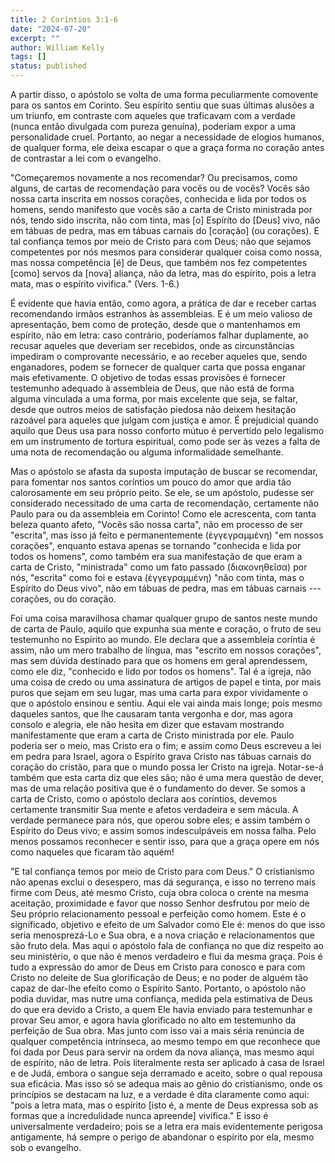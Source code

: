 ```yaml
---
title: 2 Coríntios 3:1-6
date: "2024-07-20"
excerpt: ""
author: William Kelly
tags: []
status: published
---
```


A partir disso, o apóstolo se volta de uma forma peculiarmente comovente
para os santos em Corinto. Seu espírito sentiu que suas últimas alusões
a um triunfo, em contraste com aqueles que traficavam com a verdade
(nunca então divulgada com pureza genuína), poderiam expor a uma
personalidade cruel. Portanto, ao negar a necessidade de elogios
humanos, de qualquer forma, ele deixa escapar o que a graça forma no
coração antes de contrastar a lei com o evangelho.

"Começaremos novamente a nos recomendar? Ou precisamos, como alguns, de
cartas de recomendação para vocês ou de vocês? Vocês são nossa carta
inscrita em nossos corações, conhecida e lida por todos os homens, sendo
manifesto que vocês são a carta de Cristo ministrada por nós, tendo sido
inscrita, não com tinta, mas \[o\] Espírito do \[Deus\] vivo, não em
tábuas de pedra, mas em tábuas carnais do \[coração\] (ou corações). E
tal confiança temos por meio de Cristo para com Deus; não que sejamos
competentes por nós mesmos para considerar qualquer coisa como nossa,
mas nossa competência \[é\] de Deus, que também nos fez competentes
\[como\] servos da \[nova\] aliança, não da letra, mas do espírito, pois
a letra mata, mas o espírito vivifica." (Vers. 1-6.)

É evidente que havia então, como agora, a prática de dar e receber
cartas recomendando irmãos estranhos às assembleias. E é um meio valioso
de apresentação, bem como de proteção, desde que o mantenhamos em
espírito, não em letra: caso contrário, poderíamos falhar duplamente, ao
recusar aqueles que deveriam ser recebidos, onde as circunstâncias
impediram o comprovante necessário, e ao receber aqueles que, sendo
enganadores, podem se fornecer de qualquer carta que possa enganar mais
efetivamente. O objetivo de todas essas provisões é fornecer testemunho
adequado à assembleia de Deus, que não está de forma alguma vinculada a
uma forma, por mais excelente que seja, se faltar, desde que outros
meios de satisfação piedosa não deixem hesitação razoável para aqueles
que julgam com justiça e amor. É prejudicial quando aquilo que Deus usa
para nosso conforto mútuo é pervertido pelo legalismo em um instrumento
de tortura espiritual, como pode ser às vezes a falta de uma nota de
recomendação ou alguma informalidade semelhante.

Mas o apóstolo se afasta da suposta imputação de buscar se recomendar,
para fomentar nos santos coríntios um pouco do amor que ardia tão
calorosamente em seu próprio peito. Se ele, se um apóstolo, pudesse ser
considerado necessitado de uma carta de recomendação, certamente não
Paulo para ou da assembleia em Corinto! Como ele acrescenta, com tanta
beleza quanto afeto, "Vocês são nossa carta", não em processo de ser
"escrita", mas isso já feito e permanentemente (ἐγγεγραμμένη) "em nossos
corações", enquanto estava apenas se tornando "conhecida e lida por
todos os homens", como também era sua manifestação de que eram a carta
de Cristo, "ministrada" como um fato passado (διακονηθεῖσα) por nós,
"escrita" como foi e estava (ἐγγεγραμμένη) "não com tinta, mas o
Espírito do Deus vivo", não em tábuas de pedra, mas em tábuas carnais
--- corações, ou do coração.

Foi uma coisa maravilhosa chamar qualquer grupo de santos neste mundo de
carta de Paulo, aquilo que expunha sua mente e coração, o fruto de seu
testemunho no Espírito ao mundo. Ele declara que a assembleia coríntia é
assim, não um mero trabalho de língua, mas "escrito em nossos corações",
mas sem dúvida destinado para que os homens em geral aprendessem, como
ele diz, "conhecido e lido por todos os homens". Tal é a igreja, não uma
coisa de credo ou uma assinatura de artigos de papel e tinta, por mais
puros que sejam em seu lugar, mas uma carta para expor vividamente o que
o apóstolo ensinou e sentiu. Aqui ele vai ainda mais longe; pois mesmo
daqueles santos, que lhe causaram tanta vergonha e dor, mas agora
consolo e alegria, ele não hesita em dizer que estavam mostrando
manifestamente que eram a carta de Cristo ministrada por ele. Paulo
poderia ser o meio, mas Cristo era o fim; e assim como Deus escreveu a
lei em pedra para Israel, agora o Espírito grava Cristo nas tábuas
carnais do coração do cristão, para que o mundo possa ler Cristo na
igreja. Notar-se-á também que esta carta diz que eles são; não é uma
mera questão de dever, mas de uma relação positiva que é o fundamento do
dever. Se somos a carta de Cristo, como o apóstolo declara aos
coríntios, devemos certamente transmitir Sua mente e afetos verdadeira e
sem mácula. A verdade permanece para nós, que operou sobre eles; e assim
também o Espírito do Deus vivo; e assim somos indesculpáveis em nossa
falha. Pelo menos possamos reconhecer e sentir isso, para que a graça
opere em nós como naqueles que ficaram tão aquém!

"E tal confiança temos por meio de Cristo para com Deus." O cristianismo
não apenas exclui o desespero, mas dá segurança, e isso no terreno mais
firme com Deus, até mesmo Cristo, cuja obra coloca o crente na mesma
aceitação, proximidade e favor que nosso Senhor desfrutou por meio de
Seu próprio relacionamento pessoal e perfeição como homem. Este é o
significado, objetivo e efeito de um Salvador como Ele é: menos do que
isso seria menosprezá-Lo e Sua obra, e a nova criação e relacionamentos
que são fruto dela. Mas aqui o apóstolo fala de confiança no que diz
respeito ao seu ministério, o que não é menos verdadeiro e flui da mesma
graça. Pois é tudo a expressão do amor de Deus em Cristo para conosco e
para com Cristo no deleite de Sua glorificação de Deus; e no poder de
alguém tão capaz de dar-lhe efeito como o Espírito Santo. Portanto, o
apóstolo não podia duvidar, mas nutre uma confiança, medida pela
estimativa de Deus do que era devido a Cristo, a quem Ele havia enviado
para testemunhar e provar Seu amor, e agora havia glorificado no alto em
testemunho da perfeição de Sua obra. Mas junto com isso vai a mais séria
renúncia de qualquer competência intrínseca, ao mesmo tempo em que
reconhece que foi dada por Deus para servir na ordem da nova aliança,
mas mesmo aqui de espírito, não de letra. Pois literalmente resta ser
aplicado à casa de Israel e de Judá, embora o sangue seja derramado e
aceito, sobre o qual repousa sua eficácia. Mas isso só se adequa mais ao
gênio do cristianismo, onde os princípios se destacam na luz, e a
verdade é dita claramente como aqui: "pois a letra mata, mas o espírito
\[isto é, a mente de Deus expressa sob as formas que a incredulidade
nunca apreende\] vivifica." E isso é universalmente verdadeiro; pois se
a letra era mais evidentemente perigosa antigamente, há sempre o perigo
de abandonar o espírito por ela, mesmo sob o evangelho.
